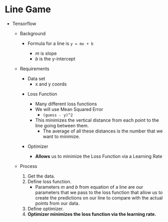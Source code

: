 # Line Game

* Tensorflow

  * Background

    * Formula for a line is `y = mx + b`

      * _m_ is slope
      * _b_ is the y-intercept

  - Requirements

    * Data set
      * x and y coords

    - Loss Function

      * Many different loss functions
      * We will use Mean Squared Error
        * `(guess - y)^2`
      * This minimizes the vertical distance from each point to the line going between them.
        * The average of all these distances is the number that we want to minimize.

    - Optimizer
      * **Allows** us to minimize the Loss Function via a Learning Rate

  - Process

    1.  Get the data.
    2.  Define loss function.
        * Parameters _m_ and _b_ from equation of a line are our parameters that we pass to the loss function that allow us to create the predictions on our line to compare with the actual points from our data.
    3.  Define optimizer.
    4.  **Optimizer minimizes the loss function via the learning rate.**
